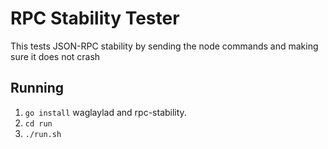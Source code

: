 # RPC Stability Tester
This tests JSON-RPC stability by sending the node commands and making sure it does not crash

## Running
 1. `go install` waglaylad and rpc-stability.
 2. `cd run`
 3. `./run.sh`


